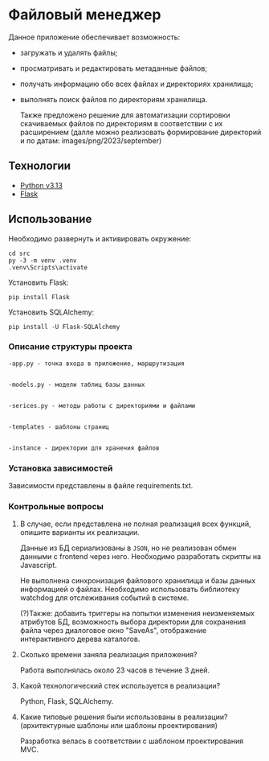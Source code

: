 # Файловый менеджер
Данное приложение обеспечивает возможность:
* загружать и удалять файлы;
* просматривать и редактировать метаданные файлов;
* получать информацию обо всех файлах и директориях хранилища;
* выполнять поиск файлов по директориям хранилища.

  
  Также предложено решение для автоматизации сортировки скачиваемых файлов по директориям в соответствии с их расширением (далле можно реализовать формирование директорий и по датам: images/png/2023/september) 

## Технологии
- [Python v3.13](https://www.python.org/)
- [Flask](https://flask.palletsprojects.com/en/stable/)

## Использование
Необходимо развернуть и активировать окружение:
```
cd src
py -3 -m venv .venv
.venv\Scripts\activate
```
Установить Flask:
```
pip install Flask
```

Установить SQLAlchemy:
```
pip install -U Flask-SQLAlchemy
```
### Описание структуры проекта



    -app.py - точка входа в приложение, маршрутизация

    
    -models.py - модели таблиц базы данных

    
    -serices.py - методы работы с директориями и файлами

    
    -templates - шаблоны страниц

    
    -instance - директории для хранения файлов
    

### Установка зависимостей
Зависимости представлены в файле requirements.txt.

### Контрольные вопросы
1. В случае, если представлена не полная реализация всех функций, опишите варианты их реализации.

    Данные из БД сериализованы в `JSON`, но не реализован обмен данными с frontend через него. Необходимо разработать скрипты на Javascript.

    Не выполнена синхронизация файлового хранилища и базы данных информацией о файлах. Необходимо использовать библиотеку watchdog для отслеживания событий в системе.

    (?)Также: добавить триггеры на попытки изменения неизменяемых атрибутов БД, возможность выбора директории для сохранения файла через диалоговое окно "SaveAs", отображение интерактивного дерева каталогов. 
   
3. Сколько времени заняла реализация приложения?

   
    Работа выполнялась около 23 часов в течение 3 дней.

   
5. Какой технологический стек используется в реализации?

   
    Python, Flask, SQLAlchemy.

   
7. Какие типовые решения были использованы в реализации? (архитектурные шаблоны
   или шаблоны проектирования)

   
   Разработка велась в соответствии с шаблоном проектирования MVC.
